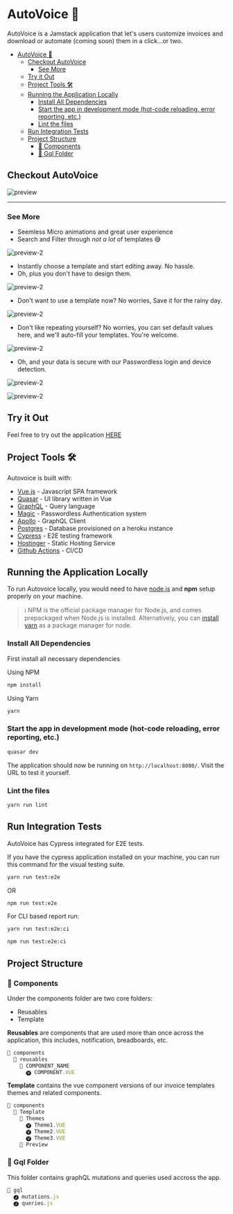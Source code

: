 # AutoVoice 🧾

AutoVoice is a Jamstack application that let's users customize invoices and download or automate (coming soon) them in a click...or two.

- [AutoVoice 🧾](#autovoice-)
  - [Checkout AutoVoice](#checkout-autovoice)
    - [See More](#see-more)
  - [Try it Out](#try-it-out)
  - [Project Tools 🛠](#project-tools-)
  - [Running the Application Locally](#running-the-application-locally)
    - [Install All Dependencies](#install-all-dependencies)
    - [Start the app in development mode (hot-code reloading, error reporting, etc.)](#start-the-app-in-development-mode-hot-code-reloading-error-reporting-etc)
    - [Lint the files](#lint-the-files)
  - [Run Integration Tests](#run-integration-tests)
  - [Project Structure](#project-structure)
    - [📁 Components](#-components)
    - [📁 Gql Folder](#-gql-folder)

## Checkout AutoVoice

![preview](https://raw.githubusercontent.com/MartinsOnuoha/auto-invoice/master/public/1.png)

----

### See More

- Seemless Micro animations and great user experience
- Search and Filter through _not a lot_ of templates 😅

![preview-2](https://raw.githubusercontent.com/MartinsOnuoha/auto-invoice/master/public/a.gif)

- Instantly choose a template and start editing away. No hassle.
- Oh, plus you don't have to design them.

![preview-2](https://raw.githubusercontent.com/MartinsOnuoha/auto-invoice/master/public/b.gif)

- Don't want to use a template now? No worries, Save it for the rainy day.

![preview-2](https://raw.githubusercontent.com/MartinsOnuoha/auto-invoice/master/public/c.gif)

- Don't like repeating yourself? No worries, you can set default values here, and we'll auto-fill your templates. You're welcome.

![preview-2](https://raw.githubusercontent.com/MartinsOnuoha/auto-invoice/master/public/d.gif)

- Oh, and your data is secure with our Passwordless login and device detection.

![preview-2](https://raw.githubusercontent.com/MartinsOnuoha/auto-invoice/master/public/e.gif)

![preview-2](https://raw.githubusercontent.com/MartinsOnuoha/auto-invoice/master/public/2.png)

## Try it Out

Feel free to try out the application [HERE](http://autovoice.martinsonuoha.com)

## Project Tools 🛠

Autovoice is built with:

- [Vue.js](https://vuejs.org/) - Javascript SPA framework
- [Quasar](https://quasar.dev/) - UI library written in Vue
- [GraphQL](https://graphql.org/) - Query language
- [Magic](https://magic.link) - Passwordless Authentication system
- [Apollo](https://www.apollographql.com/) - GraphQL Client
- [Postgres](https://www.postgresql.org/) - Database provisioned on a heroku instance
- [Cypress](https://cypress.io/) - E2E testing framework
- [Hostinger](https://hostinger.com) - Static Hosting Service
- [Github Actions](https://github.com/features/actions) - CI/CD

## Running the Application Locally

To run Autovoice locally, you would need to have [node.js](https://nodejs.org/en/download/) and **npm** setup properly on your machine.

> ℹ️ NPM is the official package manager for Node.js, and comes prepackaged when Node.js is installed.
> Alternatively, you can [install yarn](https://yarnpkg.com/) as a package manager for node.

### Install All Dependencies

First install all necessary dependencies

Using NPM

```bash
npm install
```

Using Yarn

```bash
yarn
```

### Start the app in development mode (hot-code reloading, error reporting, etc.)

```bash
quasar dev
```

The application should now be running on `http://localhost:8080/`. Visit the URL to test it yourself.

### Lint the files

```bash
yarn run lint
```

## Run Integration Tests

AutoVoice has Cypress integrated for E2E tests.

If you have the cypress application installed on your machine, you can run this command for the visual testing suite.

```bash
yarn run test:e2e
```

OR

```bash
npm run test:e2e
```

For CLI based report run:

```bash
yarn run test:e2e:ci
```

```bash
npm run test:e2e:ci
```

## Project Structure

### 📁 Components

Under the components folder are two core folders:

- Reusables
- Template

**Reusables** are components that are used more than once across the application, this includes, notification, breadboards, etc.

```javascript
📁 components
  📁 reusables
    📁 COMPONENT_NAME
      🅥 COMPONENT.VUE
```

**Template** contains the vue component versions of our invoice templates themes and related components.

```javascript
📁 components
  📁 Template
    📁 Themes
      🅥 Theme1.VUE
      🅥 Theme2.VUE
      🅥 Theme3.VUE
    📁 Preview
```

### 📁 Gql Folder

This folder contains graphQL mutations and queries used accross the app.

```javascript
📁 gql
  🅙 mutations.js
  🅙 queries.js
```
